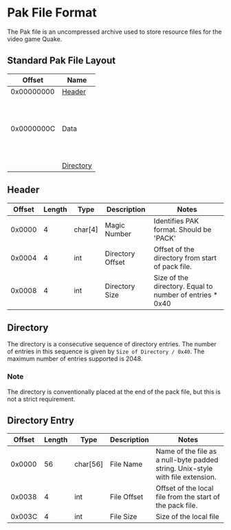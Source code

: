 # Pak File Format
The Pak file is an uncompressed archive used to store resource files for the video game Quake.

## Standard Pak File Layout
| Offset | Name |
|---|---|
| 0x00000000 | [Header](#header) |
| 0x0000000C | <br><br><br> Data <br><br><br><br> |
|            | [Directory](#directory) |

## Header
| Offset | Length | Type    | Description      | Notes                                                    |
|--------|--------|---------|------------------|----------------------------------------------------------|
| 0x0000 | 4      | char[4] | Magic Number     | Identifies PAK format. Should be 'PACK'                  |
| 0x0004 | 4      | int     | Directory Offset | Offset of the directory from start of pack file.         |
| 0x0008 | 4      | int     | Directory Size   | Size of the directory. Equal to number of entries * 0x40 |

## Directory
The directory is a consecutive sequence of directory entries. The number of entries in this sequence is given by ```Size of Directory / 0x40```. The maximum number of entries supported is 2048.

### Note
The directory is conventionally placed at the end of the pack file, but this is not a strict requirement.

## Directory Entry
| Offset | Length  | Type     | Description | Notes                                                                          |
|--------|---------|----------|-------------|--------------------------------------------------------------------------------|
| 0x0000 | 56      | char[56] | File Name   | Name of the file as a null-byte padded string. Unix-style with file extension. |
| 0x0038 | 4       | int      | File Offset | Offset of the local file from the start of the pack file.                      |
| 0x003C | 4       | int      | File Size   | Size of the local file                                                       |
